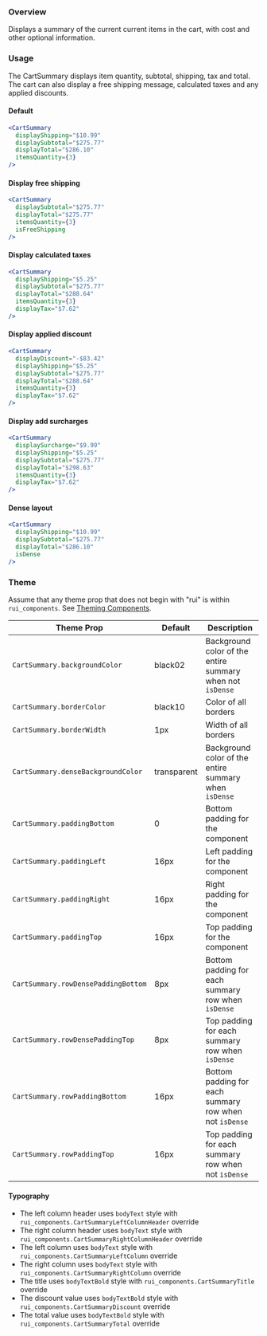 ### Overview
Displays a summary of the current current items in the cart, with cost and other optional information.

### Usage

The CartSummary displays item quantity, subtotal, shipping, tax and total. The cart can also display a free shipping message, calculated taxes and any applied discounts.

#### Default

```jsx
<CartSummary
  displayShipping="$10.99"
  displaySubtotal="$275.77"
  displayTotal="$286.10"
  itemsQuantity={3}
/>
```

#### Display free shipping

```jsx
<CartSummary
  displaySubtotal="$275.77"
  displayTotal="$275.77"
  itemsQuantity={3}
  isFreeShipping
/>
```

#### Display calculated taxes

```jsx
<CartSummary
  displayShipping="$5.25"
  displaySubtotal="$275.77"
  displayTotal="$288.64"
  itemsQuantity={3}
  displayTax="$7.62"
/>
```

#### Display applied discount

```jsx
<CartSummary
  displayDiscount="-$83.42"
  displayShipping="$5.25"
  displaySubtotal="$275.77"
  displayTotal="$288.64"
  itemsQuantity={3}
  displayTax="$7.62"
/>
```

#### Display add surcharges

```jsx
<CartSummary
  displaySurcharge="$9.99"
  displayShipping="$5.25"
  displaySubtotal="$275.77"
  displayTotal="$298.63"
  itemsQuantity={3}
  displayTax="$7.62"
/>
```

#### Dense layout

```jsx
<CartSummary
  displayShipping="$10.99"
  displaySubtotal="$275.77"
  displayTotal="$286.10"
  isDense
/>
```

### Theme

Assume that any theme prop that does not begin with "rui" is within `rui_components`. See [Theming Components](./#!/Theming%20Components).

| Theme Prop                         | Default     | Description                                                                              |
| ---------------------------------- | ----------- | ---------------------------------------------------------------------------------------- |
| `CartSummary.backgroundColor` | black02 | Background color of the entire summary when not `isDense` |
| `CartSummary.borderColor` | black10 | Color of all borders |
| `CartSummary.borderWidth` | 1px | Width of all borders |
| `CartSummary.denseBackgroundColor` | transparent | Background color of the entire summary when `isDense` |
| `CartSummary.paddingBottom` | 0 | Bottom padding for the component |
| `CartSummary.paddingLeft` | 16px | Left padding for the component |
| `CartSummary.paddingRight` | 16px | Right padding for the component |
| `CartSummary.paddingTop` | 16px | Top padding for the component |
| `CartSummary.rowDensePaddingBottom` | 8px | Bottom padding for each summary row when `isDense` |
| `CartSummary.rowDensePaddingTop` | 8px | Top padding for each summary row when `isDense` |
| `CartSummary.rowPaddingBottom` | 16px | Bottom padding for each summary row when not `isDense` |
| `CartSummary.rowPaddingTop` | 16px | Top padding for each summary row when not `isDense` |

#### Typography

- The left column header uses `bodyText` style with `rui_components.CartSummaryLeftColumnHeader` override
- The right column header uses `bodyText` style with `rui_components.CartSummaryRightColumnHeader` override
- The left column uses `bodyText` style with `rui_components.CartSummaryLeftColumn` override
- The right column uses `bodyText` style with `rui_components.CartSummaryRightColumn` override
- The title uses `bodyTextBold` style with `rui_components.CartSummaryTitle` override
- The discount value uses `bodyTextBold` style with `rui_components.CartSummaryDiscount` override
- The total value uses `bodyTextBold` style with `rui_components.CartSummaryTotal` override
